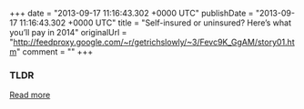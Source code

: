 +++
date = "2013-09-17 11:16:43.302 +0000 UTC"
publishDate = "2013-09-17 11:16:43.302 +0000 UTC"
title = "Self-insured or uninsured? Here’s what you’ll pay in 2014"
originalUrl = "http://feedproxy.google.com/~r/getrichslowly/~3/Fevc9K_GgAM/story01.htm"
comment = ""
+++

### TLDR



[Read more](http://feedproxy.google.com/~r/getrichslowly/~3/Fevc9K_GgAM/story01.htm)
